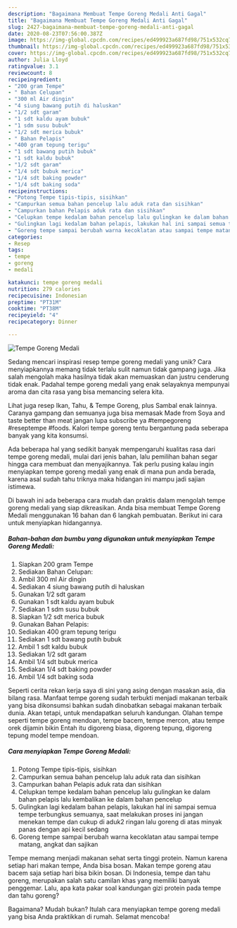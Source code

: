 ```yaml
---
description: "Bagaimana Membuat Tempe Goreng Medali Anti Gagal"
title: "Bagaimana Membuat Tempe Goreng Medali Anti Gagal"
slug: 2427-bagaimana-membuat-tempe-goreng-medali-anti-gagal
date: 2020-08-23T07:56:00.387Z
image: https://img-global.cpcdn.com/recipes/ed499923a687fd98/751x532cq70/tempe-goreng-medali-foto-resep-utama.jpg
thumbnail: https://img-global.cpcdn.com/recipes/ed499923a687fd98/751x532cq70/tempe-goreng-medali-foto-resep-utama.jpg
cover: https://img-global.cpcdn.com/recipes/ed499923a687fd98/751x532cq70/tempe-goreng-medali-foto-resep-utama.jpg
author: Julia Lloyd
ratingvalue: 3.1
reviewcount: 8
recipeingredient:
- "200 gram Tempe"
- " Bahan Celupan"
- "300 ml Air dingin"
- "4 siung bawang putih di haluskan"
- "1/2 sdt garam"
- "1 sdt kaldu ayam bubuk"
- "1 sdm susu bubuk"
- "1/2 sdt merica bubuk"
- " Bahan Pelapis"
- "400 gram tepung terigu"
- "1 sdt bawang putih bubuk"
- "1 sdt kaldu bubuk"
- "1/2 sdt garam"
- "1/4 sdt bubuk merica"
- "1/4 sdt baking powder"
- "1/4 sdt baking soda"
recipeinstructions:
- "Potong Tempe tipis-tipis, sisihkan"
- "Campurkan semua bahan pencelup lalu aduk rata dan sisihkan"
- "Campurkan bahan Pelapis aduk rata dan sisihkan"
- "Celupkan tempe kedalam bahan pencelup lalu gulingkan ke dalam bahan pelapis lalu kembalikan ke dalam bahan pencelup"
- "Gulingkan lagi kedalam bahan pelapis, lakukan hal ini sampai semua tempe terbungkus semuanya, saat melakukan proses ini jangan menekan tempe dan cukup di aduk2 ringan lalu goreng di atas minyak panas dengan api kecil sedang"
- "Goreng tempe sampai berubah warna kecoklatan atau sampai tempe matang, angkat dan sajikan"
categories:
- Resep
tags:
- tempe
- goreng
- medali

katakunci: tempe goreng medali 
nutrition: 279 calories
recipecuisine: Indonesian
preptime: "PT31M"
cooktime: "PT38M"
recipeyield: "4"
recipecategory: Dinner

---
```



![Tempe Goreng Medali](https://img-global.cpcdn.com/recipes/ed499923a687fd98/751x532cq70/tempe-goreng-medali-foto-resep-utama.jpg)

Sedang mencari inspirasi resep tempe goreng medali yang unik? Cara menyiapkannya memang tidak terlalu sulit namun tidak gampang juga. Jika salah mengolah maka hasilnya tidak akan memuaskan dan justru cenderung tidak enak. Padahal tempe goreng medali yang enak selayaknya mempunyai aroma dan cita rasa yang bisa memancing selera kita.

Lihat juga resep Ikan, Tahu, &amp; Tempe Goreng, plus Sambal enak lainnya. Caranya gampang dan semuanya juga bisa memasak Made from Soya and taste better than meat jangan lupa subscribe ya #tempegoreng #reseptempe #foods. Kalori tempe goreng tentu bergantung pada seberapa banyak yang kita konsumsi.

Ada beberapa hal yang sedikit banyak mempengaruhi kualitas rasa dari tempe goreng medali, mulai dari jenis bahan, lalu pemilihan bahan segar hingga cara membuat dan menyajikannya. Tak perlu pusing kalau ingin menyiapkan tempe goreng medali yang enak di mana pun anda berada, karena asal sudah tahu triknya maka hidangan ini mampu jadi sajian istimewa.


Di bawah ini ada beberapa cara mudah dan praktis dalam mengolah tempe goreng medali yang siap dikreasikan. Anda bisa membuat Tempe Goreng Medali menggunakan 16 bahan dan 6 langkah pembuatan. Berikut ini cara untuk menyiapkan hidangannya.

<!--inarticleads1-->

##### Bahan-bahan dan bumbu yang digunakan untuk menyiapkan Tempe Goreng Medali:

1. Siapkan 200 gram Tempe
1. Sediakan  Bahan Celupan:
1. Ambil 300 ml Air dingin
1. Sediakan 4 siung bawang putih di haluskan
1. Gunakan 1/2 sdt garam
1. Gunakan 1 sdt kaldu ayam bubuk
1. Sediakan 1 sdm susu bubuk
1. Siapkan 1/2 sdt merica bubuk
1. Gunakan  Bahan Pelapis:
1. Sediakan 400 gram tepung terigu
1. Sediakan 1 sdt bawang putih bubuk
1. Ambil 1 sdt kaldu bubuk
1. Sediakan 1/2 sdt garam
1. Ambil 1/4 sdt bubuk merica
1. Sediakan 1/4 sdt baking powder
1. Ambil 1/4 sdt baking soda


Seperti cerita rekan kerja saya di sini yang asing dengan masakan asia, dia bilang rasa. Manfaat tempe goreng sudah terbukti menjadi makanan terbaik yang bisa dikonsumsi bahkan sudah dinobatkan sebagai makanan terbaik dunia. Akan tetapi, untuk mendapatkan seluruh kandungan. Olahan tempe seperti tempe goreng mendoan, tempe bacem, tempe mercon, atau tempe orek dijamin bikin Entah itu digoreng biasa, digoreng tepung, digoreng tepung model tempe mendoan. 

<!--inarticleads2-->

##### Cara menyiapkan Tempe Goreng Medali:

1. Potong Tempe tipis-tipis, sisihkan
1. Campurkan semua bahan pencelup lalu aduk rata dan sisihkan
1. Campurkan bahan Pelapis aduk rata dan sisihkan
1. Celupkan tempe kedalam bahan pencelup lalu gulingkan ke dalam bahan pelapis lalu kembalikan ke dalam bahan pencelup
1. Gulingkan lagi kedalam bahan pelapis, lakukan hal ini sampai semua tempe terbungkus semuanya, saat melakukan proses ini jangan menekan tempe dan cukup di aduk2 ringan lalu goreng di atas minyak panas dengan api kecil sedang
1. Goreng tempe sampai berubah warna kecoklatan atau sampai tempe matang, angkat dan sajikan


Tempe memang menjadi makanan sehat serta tinggi protein. Namun karena setiap hari makan tempe, Anda bisa bosan. Makan tempe goreng atau bacem saja setiap hari bisa bikin bosan. Di Indonesia, tempe dan tahu goreng, merupakan salah satu camilan khas yang memiliki banyak penggemar. Lalu, apa kata pakar soal kandungan gizi protein pada tempe dan tahu goreng? 

Bagaimana? Mudah bukan? Itulah cara menyiapkan tempe goreng medali yang bisa Anda praktikkan di rumah. Selamat mencoba!
